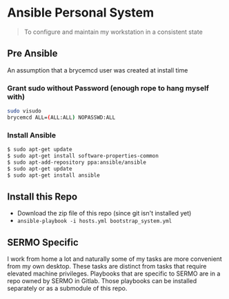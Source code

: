 # Ansible Personal System

> To configure and maintain my workstation in a consistent state

## Pre Ansible

An assumption that a brycemcd user was created at install time

### Grant sudo without Password (enough rope to hang myself with)

```bash
sudo visudo
brycemcd ALL=(ALL:ALL) NOPASSWD:ALL
```

### Install Ansible

```bash
$ sudo apt-get update
$ sudo apt-get install software-properties-common
$ sudo apt-add-repository ppa:ansible/ansible
$ sudo apt-get update
$ sudo apt-get install ansible
```

## Install this Repo

* Download the zip file of this repo (since git isn't installed yet)
* `ansible-playbook -i hosts.yml bootstrap_system.yml`

## SERMO Specific

I work from home a lot and naturally some of my tasks are more
convenient from my own desktop. These tasks are distinct from tasks
that require elevated machine privileges. Playbooks that are specific to
SERMO are in a repo owned by SERMO in Gitlab. Those playbooks can be
installed separately or as a submodule of this repo.
